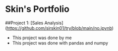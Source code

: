 # Skin's Portfolio
##Project 1: [Sales Analysis] (https://github.com/sirskin01/try/blob/main/no.ipynb)
- This project was done by me
- This project was done with pandas and numpy
